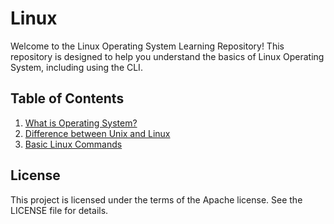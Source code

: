 # Linux
Welcome to the Linux Operating System Learning Repository! This repository is designed to help you understand the basics of Linux Operating System, including using the CLI.

## Table of Contents
1. [What is Operating System?](./os.md)
2. [Difference between Unix and Linux](./unix-vs-linux.md)
3. [Basic Linux Commands](./linux-commands)

## License
This project is licensed under the terms of the Apache license. See the LICENSE file for details.
